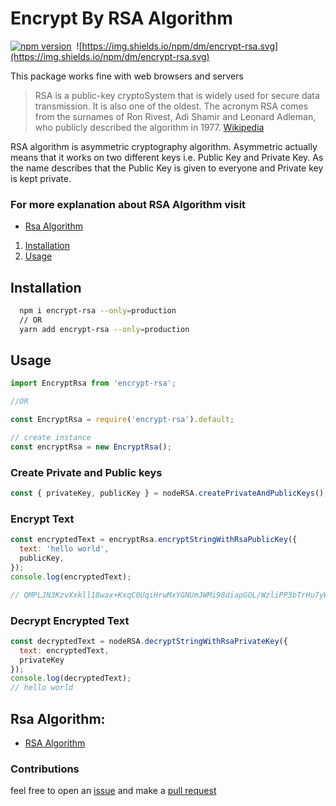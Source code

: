 
# Encrypt By RSA Algorithm

[![npm version](https://badge.fury.io/js/encrypt-rsa.svg)](https://badge.fury.io/js/encrypt-rsa)&nbsp;
![https://img.shields.io/npm/dm/encrypt-rsa.svg](https://img.shields.io/npm/dm/encrypt-rsa.svg)

This package works fine with web browsers and servers

> RSA is a public-key cryptoSystem that is widely used for secure data transmission. It is also one of the oldest. The acronym RSA comes from the surnames of Ron Rivest, Adi Shamir and Leonard Adleman, who publicly described the algorithm in 1977. [Wikipedia](https://en.wikipedia.org/wiki/RSA_(cryptosystem))

RSA algorithm is asymmetric cryptography algorithm. Asymmetric actually means that it works on two different keys i.e. Public Key and Private Key. As the name describes that the Public Key is given to everyone and Private key is kept private.

### For more explanation about RSA Algorithm visit 

- [Rsa Algorithm](https://milad-ezzat.vercel.app/blog/encrypt-by-rsa-algorithm)

1. [Installation](#installation)
2. [Usage](#usage)

## Installation

```bash
  npm i encrypt-rsa --only=production
  // OR
  yarn add encrypt-rsa --only=production
```

## Usage

```js
import EncryptRsa from 'encrypt-rsa';

//OR

const EncryptRsa = require('encrypt-rsa').default;

// create instance
const encryptRsa = new EncryptRsa();
```

### Create Private and Public keys

```js
const { privateKey, publicKey } = nodeRSA.createPrivateAndPublicKeys();
```

### Encrypt Text

```js
const encryptedText = encryptRsa.encryptStringWithRsaPublicKey({ 
  text: 'hello world',   
  publicKey,
});
console.log(encryptedText);

// QMPLJN3KzvXxkll18wax+KxqC0UqiHrwMxYGNUmJWMi98diapGOL/WzliPP3bTrHu7yWU1DnaB3f71w6JBYP+wG98fWLaz8+rwemerVja8B0FJVUphjBUmoDhX52JSoLFI0YVHtihXtoRk1pVaRFWm8FmZPZAcCKL7a0YDI1wABGvcSbLhaacmgX6zR6fzyltWVCrXn0NcVGox7WK7x4sCtywNhZx2XuUVSztr7QYcV2OQe8aDTUd7NXtaBVkj9RUYUR2QvhIpETksx14WD4ytohM68RUIJLRmU3y761mxcF+7Pjw/Utcirqu2Ohg0K18xGqlaE6fdifh0vIlfH+kA==
```

### Decrypt Encrypted Text

```js
const decryptedText = nodeRSA.decryptStringWithRsaPrivateKey({ 
  text: encryptedText, 
  privateKey
});
console.log(decryptedText);
// hello world
```

## Rsa Algorithm:
- [RSA Algorithm](https://simple.wikipedia.org/wiki/RSA_algorithm)


### Contributions
feel free to open an [issue](https://github.com/miladezzat/encrypt-rsa/issues) and make a [pull request](https://github.com/miladezzat/encrypt-rsa/pulls)
